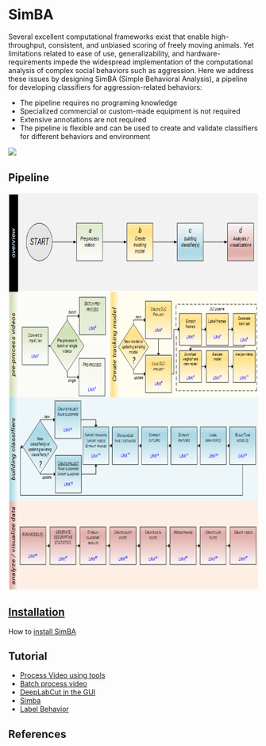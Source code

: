 # SimBA

Several excellent computational frameworks exist that enable high-throughput, consistent, and unbiased scoring of freely moving animals. Yet limitations related to ease of use, generalizability, and hardware-requirements impede the widespread implementation of the computational analysis of complex social behaviors such as aggression. Here we address these issues by designing SimBA (Simple Behavioral Analysis), a pipeline for developing classifiers for aggression-related behaviors:  
- The pipeline requires no programing knowledge 
- Specialized commercial or custom-made equipment is not required
- Extensive annotations are not required
- The pipeline is flexible and can be used to create and validate classifiers for different behaviors and environment 


![](https://github.com/sgoldenlab/tkinter_test/blob/master/images/4videos.gif)

## Pipeline


<img src="/images/Flow_chart.png" width="750" height="800" />


## [Installation](docs/Installation.md) 

How to [install SimBA](docs/installation.md)

## Tutorial

- [Process Video using tools](docs/Tutorial_tools.md)
- [Batch process video](docs/tutorial_process_videos.md)
- [DeepLabCut in the GUI](docs/Tutorial_DLC.md)
- [Simba](docs/tutorial.md)
- [Label Behavior](docs/labelling_aggression_tutorial.md)


## References
